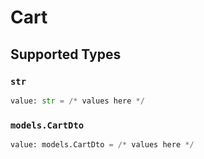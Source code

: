 # Cart


## Supported Types

### `str`

```python
value: str = /* values here */
```

### `models.CartDto`

```python
value: models.CartDto = /* values here */
```

